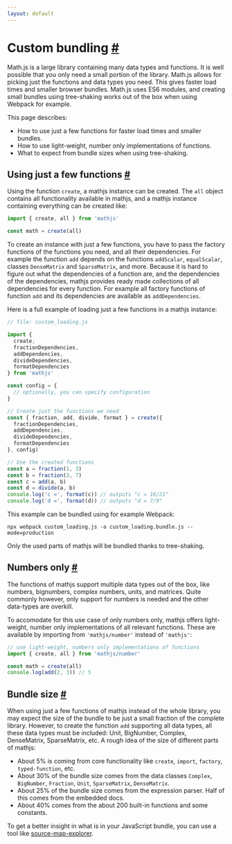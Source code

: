```yaml
---
layout: default
---
```


<h1 id="custom-bundling">Custom bundling <a href="#custom-bundling" title="Permalink">#</a></h1>

Math.js is a large library containing many data types and functions.
It is well possible that you only need a small portion of the library.
Math.js allows for picking just the functions and data types you need.
This gives faster load times and smaller browser bundles. Math.js uses
ES6 modules, and creating small bundles using tree-shaking works out of
the box when using Webpack for example.

This page describes:

- How to use just a few functions for faster load times and smaller bundles.
- How to use light-weight, number only implementations of functions.
- What to expect from bundle sizes when using tree-shaking.

<h2 id="using-just-a-few-functions">Using just a few functions <a href="#using-just-a-few-functions" title="Permalink">#</a></h2>

Using the function `create`, a mathjs instance can be created.
The `all` object contains all functionality available in mathjs,
and a mathjs instance containing everything can be created like:

```js
import { create, all } from 'mathjs'

const math = create(all)
```

To create an instance with just a few functions, you have to pass the
factory functions of the functions you need, and all their dependencies.
For example the function `add` depends on the functions `addScalar`,
`equalScalar`, classes `DenseMatrix` and `SparseMatrix`, and more.
Because it is hard to figure out what the dependencies of a function are,
and the dependencies of the dependencies, mathjs provides ready made
collections of all dependencies for every function. For example all
factory functions of function `add` and its dependencies are available
as `addDependencies`.

Here is a full example of loading just a few functions in a mathjs instance:

```js
// file: custom_loading.js

import {
  create,
  fractionDependencies,
  addDependencies,
  divideDependencies,
  formatDependencies
} from 'mathjs'

const config = {
  // optionally, you can specify configuration
}

// Create just the functions we need
const { fraction, add, divide, format } = create({
  fractionDependencies,
  addDependencies,
  divideDependencies,
  formatDependencies
}, config)

// Use the created functions
const a = fraction(1, 3)
const b = fraction(3, 7)
const c = add(a, b)
const d = divide(a, b)
console.log('c =', format(c)) // outputs "c = 16/21"
console.log('d =', format(d)) // outputs "d = 7/9"
```

This example can be bundled using for example Webpack:

```
npx webpack custom_loading.js -o custom_loading.bundle.js --mode=production
```

Only the used parts of mathjs will be bundled thanks to tree-shaking.


<h2 id="numbers-only">Numbers only <a href="#numbers-only" title="Permalink">#</a></h2>

The functions of mathjs support multiple data types out of the box, like
numbers, bignumbers, complex numbers, units, and matrices. Quite commonly however,
only support for numbers is needed and the other data-types are overkill.

To accomodate for this use case of only numbers only, mathjs offers light-weight,
number only implementations of all relevant functions. These are available by
importing from `'mathjs/number'` instead of `'mathjs'`:

```js
// use light-weight, numbers only implementations of functions
import { create, all } from 'mathjs/number'

const math = create(all)
console.log(add(2, 3)) // 5
```

<h2 id="bundle-size">Bundle size <a href="#bundle-size" title="Permalink">#</a></h2>

When using just a few functions of mathjs instead of the whole library,
you may expect the size of the bundle to be just a small fraction of the
complete library. However, to create the function `add` supporting all data
types, all these data types must be included: Unit, BigNumber, Complex,
DenseMatrix, SparseMatrix, etc. A rough idea of the size of different parts of
mathjs:

- About 5% is coming from core functionality like `create`, `import`, `factory`,
  `typed-function`, etc.
- About 30% of the bundle size comes from the data classes `Complex`, `BigNumber`, `Fraction`, `Unit`, `SparseMatrix`, `DenseMatrix`.
- About 25%  of the bundle size comes from the expression parser.
  Half of this comes from the embedded docs.
- About 40% comes from the about 200 built-in functions and some constants.

To get a better insight in what is in your JavaScript bundle, you can use
a tool like [source-map-explorer](https://github.com/danvk/source-map-explorer).

